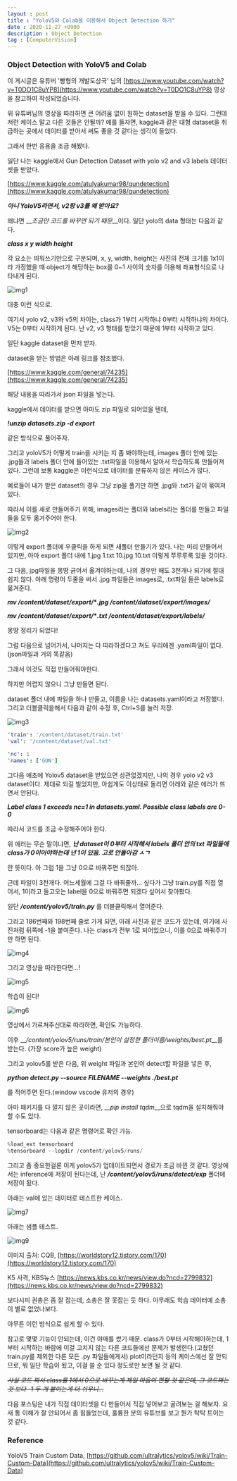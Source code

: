 ```yaml
---
layout : post
title : "YoloV5와 Colab을 이용해서 Object Detection 하기"
date : 2020-11-27 +0900
description : Object Detection
tag : [ComputerVision]
---
```


### Object Detection with YoloV5 and Colab



 이 게시글은 유튜버 '빵형의 개발도상국' 님의 [https://www.youtube.com/watch?v=T0DO1C8uYP8](https://www.youtube.com/watch?v=T0DO1C8uYP8) 영상을 참고하여 작성되었습니다.



 위 유튜버님의 영상을 따라하면 큰 어려움 없이 원하는 dataset을 받을 수 있다. 그런데 저런 케이스 말고 다른 것들은 안될까? 예를 들자면, kaggle과 같은 대형 dataset을 취급하는 곳에서 데이터를 받아서 써도 좋을 것 같다는 생각이 들었다.

 그래서 한번 응용을 조금 해봤다.



 일단 나는 kaggle에서 Gun Detection Dataset with yolo v2 and v3 labels 데이터셋을 받았다.

[https://www.kaggle.com/atulyakumar98/gundetection](https://www.kaggle.com/atulyakumar98/gundetection)

 __*아니 YoloV5라면서, v2랑 v3를 왜 받아요?*__

 왜냐면 __*조금만 코드를 바꾸면 되기 때문*__이다. 일단 yolo의 data 형태는 다음과 같다.

__*class x y width height*__

 각 요소는 띄워쓰기만으로 구분되며, x, y, width, height는 사진의 전체 크기를 1x1이라 가정했을 때 object가 해당하는 box를 0~1 사이의 숫자를 이용해 좌표형식으로 나타내게 된다.

![img1](https://raw.githubusercontent.com/ReaperMaKNaE/reapermaknae.github.io/main/assets/img/20201127-1.png)

 대충 이런 식으로.

 여기서 yolo v2, v3와 v5의 차이는, class가 1부터 시작하냐 0부터 시작하냐의 차이다. V5는 0부터 시작하게 된다. 난 v2, v3 형태를 받았기 때문에 1부터 시작하고 있다.



 일단 kaggle dataset을 먼저 받자.

 dataset을 받는 방법은 아래 링크를 참조했다.

[https://www.kaggle.com/general/74235](https://www.kaggle.com/general/74235)

 해당 내용을 따라가서 json 파일을 넣는다.

 kaggle에서 데이터를 받으면 아마도 zip 파일로 되어있을 텐데, 

__*!unzip datasets.zip -d export*__

같은 방식으로 풀어주자.



 그리고 yoloV5가 어떻게 train을 시키는 지 좀 봐야하는데, images 폴더 안에 있는 .jpg들과 labels 폴더 안에 들어있는 .txt파일을 이용해서 알아서 학습하도록 만들어져있다. 그런데 보통 kaggle은 이런식으로 데이터를 분류하지 않은 케이스가 많다.

 예로들어 내가 받은 dataset의 경우 그냥 zip을 풀기만 하면 .jpg와 .txt가 같이 묶여져있다.

 따라서 이를 새로 만들어주기 위해, images라는 폴더와 labels라는 폴더를 만들고 파일들을 모두 옮겨주어야 한다.

 ![img2](https://raw.githubusercontent.com/ReaperMaKNaE/reapermaknae.github.io/main/assets/img/20201127-2.png)

 이렇게 export 폴더에 우클릭을 하게 되면 새폴더 만들기가 있다. 나는 미리 만들어서 있지만, 아마 export 폴더 내에 1.jpg 1.txt 10.jpg 10.txt 이렇게 쭈루루룩 있을 것이다.



 그 다음, jpg파일을 몽땅 긁어서 옮겨야하는데, 나의 경우만 해도 3천개나 되기에 절대 쉽지 않다. 아래 명령어 두줄을 써서 .jpg 파일들은 images로, .txt파일 들은 labels로 옮겨준다.

__*mv /content/dataset/export/***.jpg /content/dataset/export/images/*__

__*mv /content/dataset/export/***.txt /content/dataset/export/labels/*__

 몽땅 정리가 되었다!



 그럼 다음으로 넘어가서, 나머지는 다 따라하겠다고 쳐도 우리에겐 .yaml파일이 없다.(json파일과 거의 똑같음)

 그래서 이것도 직접 만들어줘야한다.

 하지만 어렵지 않으니 그냥 만들면 된다.

dataset 폴더 내에 파일을 하나 만들고, 이름을 나는 datasets.yaml이라고 저장했다. 그리고 더블클릭을해서 다음과 같이 수정 후, Ctrl+S를 눌러 저장.

![img3](https://raw.githubusercontent.com/ReaperMaKNaE/reapermaknae.github.io/main/assets/img/20201127-3.png)

```yaml
'train': '/content/dataset/train.txt'
'val': '/content/dataset/val.txt'

'nc': 1
'names': ['GUN']
```



 그다음 애초에 Yolov5 dataset을 받았으면 상관없겠지만, 나의 경우 yolo v2 v3 dataset이다. 제대로 되길 빌었지만, 아쉽게도 이상태로 돌리면 아래와 같은 에러가 뜨면서 안된다.

__*Label class 1 exceeds nc=1 in datasets.yaml. Possible class labels are 0-0*__

따라서 코드를 조금 수정해주어야 한다.

 위 에러는 무슨 말이냐면, __*난 dataset이 0부터 시작해서 labels 폴더 안의 txt 파일들에 class가 0이어야하는데 넌 1이 있음. 고로 안돌아감 ㅅㄱ*__ 

란 뜻이다. 아 그럼 1을 그냥 0으로 바꿔주면 되잖아.

 근데 파일이 3천개다. 어느세월에 그걸 다 바꿔줄까... 싶다가 그냥 train.py를 직접 열어서, 1이라고 들고오는 label을 0으로 바꿔주면 되겠다 싶어서 찾아봤다. 

일단 __*/content/yolov5/train.py*__ 를 더블클릭해서 열어준다.

 그리고 186번째와 198번째 줄로 가게 되면, 아래 사진과 같은 코드가 있는데, 여기에 사진처럼 뒤쪽에 -1을 붙여준다. 나는 class가 전부 1로 되어있으니, 이를 0으로 바꿔주기만 하면 된다.

![img4](https://raw.githubusercontent.com/ReaperMaKNaE/reapermaknae.github.io/main/assets/img/20201127-4.png)

 그리고 영상을 따라한다면...!

![img5](https://raw.githubusercontent.com/ReaperMaKNaE/reapermaknae.github.io/main/assets/img/20201127-5.png)

 학습이 된다!

![img6](https://raw.githubusercontent.com/ReaperMaKNaE/reapermaknae.github.io/main/assets/img/20201127-6.png)

 영상에서 가르쳐주신대로 따라하면, 확인도 가능하다.



 이후 __*/content/yolov5/runs/train/본인이 설정한 폴더이름/weights/best.pt*__를 받는다. (가장 score가 높은 weight)

 그리고 yolov5를 받은 다음, 위 weight 파일과 본인이 detect할 파일을 넣은 후,

__*python detect.py --source FILENAME --weights ./best.pt*__

를 적어주면 된다.(window vscode 유저의 경우)

 아마 패키지를 다 깔지 않은 곳이라면, __*pip install tqdm*__으로 tqdm을 설치해줘야할 수도 있다.



tensorboard는 다음과 같은 명령어로 확인 가능.

```python
%load_ext tensorboard
%tensorboard --logdir /content/yolov5/runs/
```



그리고 좀 중요한걸론 이게 yolov5가 업데이트되면서 경로가 조금 바뀐 것 같다. 영상에서는 inference에 저장이 된다는데, 난 __*/content/yolov5/runs/detect/exp*__ 폴더에 저장이 됬다.

 아래는 val에 있는 데이터로 테스트한  케이스.

![img7](https://raw.githubusercontent.com/ReaperMaKNaE/reapermaknae.github.io/main/assets/img/20201127-7.png)



아래는 샘플 테스트.

![img9](https://raw.githubusercontent.com/ReaperMaKNaE/reapermaknae.github.io/main/assets/img/20201127-9.png)

이미지 출처: CQB, [https://worldstory12.tistory.com/170](https://worldstory12.tistory.com/170)

K5 사격, KBS뉴스 [https://news.kbs.co.kr/news/view.do?ncd=2799832](https://news.kbs.co.kr/news/view.do?ncd=2799832)

 보다시피 권총은 좀 잘 잡는데, 소총은 잘 못잡는 듯 하다. 아무래도 학습 데이터에 소총이 별로 없었나보다.



 아무튼 이런 방식으로 쉽게 할 수 있다.

 참고로 몇몇 기능이 안되는데, 이건 야매를 썼기 때문. class가 0부터 시작해야하는데, 1부터 시작하는 바람에 이걸 고치지 않는 다른 코드들에선 문제가 발생한다.(고쳤던 train.py를 제외한 다른 모든 .py 파일들에게서) plot이라던지 등의 케이스에선 잘 안되므로, 뭐 일단 학습이 됬고, 이걸 쓸 순 있다 정도로만 보면 될 것 같다.

 ~~*사실 코드 짜서 class를 1에서 0으로 바꾸는게 제일 마음이 편할 것 같은데, 그 코드짜는 것 보다 -1 두 개 붙이는게 더 쉬우니...*~~



 다음 포스팅은 내가 직접 데이터셋을 다 만들어서 직접 넣어보고 굴려보는 걸 해보자. 요새 통 이해가 잘 안되어서 좀 힘들었는데, 훌륭한 분의 유튜브를 보고 뭔가 탁탁 트이는 것 같다.



### Reference

YoloV5 Train Custom Data, [https://github.com/ultralytics/yolov5/wiki/Train-Custom-Data](https://github.com/ultralytics/yolov5/wiki/Train-Custom-Data)
